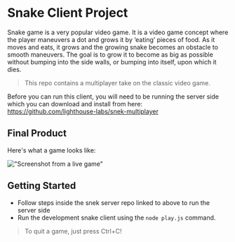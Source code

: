 # Snake Client Project

Snake game is a very popular video game. It is a video game concept where the player maneuvers a dot and grows it by ‘eating’ pieces of food. As it moves and eats, it grows and the growing snake becomes an obstacle to smooth maneuvers. The goal is to grow it to become as big as possible without bumping into the side walls, or bumping into itself, upon which it dies.

>This repo contains a multiplayer take on the classic video game.

Before you can run this client, you will need to be running the server side which you can download and install from here: https://github.com/lighthouse-labs/snek-multiplayer

## Final Product

Here's what a game looks like:

!["Screenshot from a live game"](/snake-client/img/Screen-with-Hey.png)


## Getting Started

- Follow steps inside the snek server repo linked to above to run the server side
- Run the development snake client using the `node play.js` command.

>To quit a game, just press Ctrl+C!